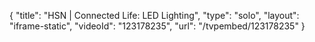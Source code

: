 {
    "title": "HSN | Connected Life: LED Lighting",
    "type": "solo",
    "layout": "iframe-static",
    "videoId": "123178235",
    "url": "\/tvpembed\/123178235"
}